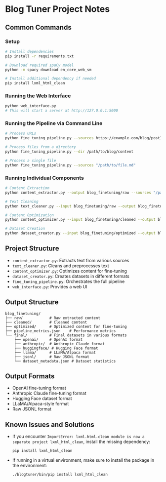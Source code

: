 # Blog Tuner Project Notes

## Common Commands

### Setup
```bash
# Install dependencies
pip install -r requirements.txt

# Download required spaCy model
python -m spacy download en_core_web_sm

# Install additional dependency if needed
pip install lxml_html_clean
```

### Running the Web Interface
```bash
python web_interface.py
# This will start a server at http://127.0.0.1:5000
```

### Running the Pipeline via Command Line
```bash
# Process URLs
python fine_tuning_pipeline.py --sources https://example.com/blog/post1 https://example.com/blog/post2

# Process files from a directory
python fine_tuning_pipeline.py --dir /path/to/blog/content

# Process a single file
python fine_tuning_pipeline.py --sources "/path/to/file.md"
```

### Running Individual Components
```bash
# Content Extraction
python content_extractor.py --output blog_finetuning/raw --sources "/path/to/file.md"

# Text Cleaning
python text_cleaner.py --input blog_finetuning/raw --output blog_finetuning/cleaned

# Content Optimization
python content_optimizer.py --input blog_finetuning/cleaned --output blog_finetuning/optimized

# Dataset Creation
python dataset_creator.py --input blog_finetuning/optimized --output blog_finetuning/final --val-ratio 0.1
```

## Project Structure
- `content_extractor.py`: Extracts text from various sources
- `text_cleaner.py`: Cleans and preprocesses text
- `content_optimizer.py`: Optimizes content for fine-tuning
- `dataset_creator.py`: Creates datasets in different formats
- `fine_tuning_pipeline.py`: Orchestrates the full pipeline
- `web_interface.py`: Provides a web UI

## Output Structure
```
blog_finetuning/
├── raw/            # Raw extracted content
├── cleaned/        # Cleaned content
├── optimized/      # Optimized content for fine-tuning
├── pipeline_metrics.json    # Performance metrics
└── final/          # Final datasets in various formats
    ├── openai/     # OpenAI format
    ├── anthropic/  # Anthropic Claude format
    ├── huggingface/ # Hugging Face format
    ├── llama/      # LLaMA/Alpaca format
    ├── jsonl/      # Raw JSONL format
    └── dataset_metadata.json # Dataset statistics
```

## Output Formats
- OpenAI fine-tuning format
- Anthropic Claude fine-tuning format
- Hugging Face dataset format
- LLaMA/Alpaca-style format
- Raw JSONL format

## Known Issues and Solutions
- If you encounter `ImportError: lxml.html.clean module is now a separate project lxml_html_clean`, install the missing dependency:
  ```bash
  pip install lxml_html_clean
  ```
- If running in a virtual environment, make sure to install the package in the environment:
  ```bash
  ./blogtuner/bin/pip install lxml_html_clean
  ```